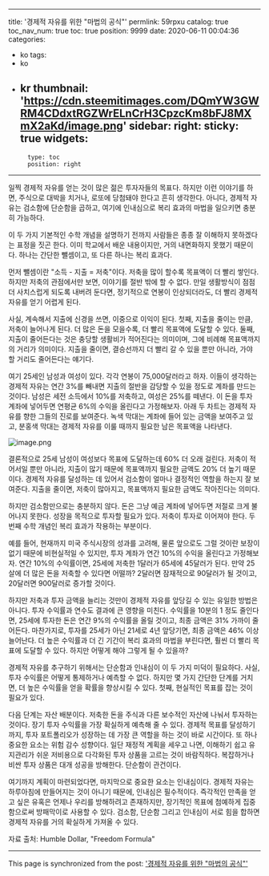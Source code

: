 
---
title: '경제적 자유를 위한 "마법의 공식"'
permlink: 59rpxu
catalog: true
toc_nav_num: true
toc: true
position: 9999
date: 2020-06-11 00:04:36
categories:
- ko
tags:
- ko
- kr
thumbnail: 'https://cdn.steemitimages.com/DQmYW3GWRM4CDdxtRGZWrELnCrH3CpzcKm8bFJ8MXmX2aKd/image.png'
sidebar:
    right:
        sticky: true
widgets:
    -
        type: toc
        position: right
---


일찍 경제적 자유를 얻는 것이 많은 젊은 투자자들의 목표다. 하지만 이런 이야기를 하면, 주식으로 대박을 치거나, 로또에 당첨돼야 한다고 흔히 생각한다. 아니다, 경제적 자유는 검소함에 단순함을 곱하고, 여기에 인내심으로 복리 효과의 마법을 일으키면 충분히 가능하다.​

이 두 가지 기본적인 수학 개념을 설명하기 전까지 사람들은 종종 잘 이해하지 못하겠다는 표정을 짓곤 한다. 이미 학교에서 배운 내용이지만, 거의 내면화하지 못했기 때문이다. 하나는 간단한 뺄셈이고, 또 다른 하나는 복리 효과다.​

먼저 뺄셈이란 "소득 - 지출 = 저축"이다. 저축을 많이 할수록 목표액이 더 빨리 쌓인다. 하지만 저축의 관점에서만 보면, 이야기를 절반 밖에 할 수 없다. 만일 생활방식이 점점 더 사치스럽게 되도록 내버려 둔다면, 정기적으로 연봉이 인상되더라도, 더 빨리 경제적 자유를 얻기 어렵게 된다.​

사실, 계속해서 지출에 신경을 쓰면, 이중으로 이익이 된다. 첫째, 지출을 줄이는 만큼, 저축이 늘어나게 된다. 더 많은 돈을 모을수록, 더 빨리 목표액에 도달할 수 있다. 둘째, 지출이 줄어든다는 것은 충당할 생활비가 적어진다는 의미이며, 그에 비례해 목표액까지의 거리가 의미이다. 지출을 줄이면, 결승선까지 더 빨리 갈 수 있을 뿐만 아니라, 가야 할 거리도 줄어든다는 얘기다.​

여기 25세인 남성과 여성이 있다. 각각 연봉이 75,000달러라고 하자. 이들이 생각하는 경제적 자유는 연간 3%를 빼내면 지출의 절반을 감당할 수 있을 정도로 계좌를 만드는 것이다. 남성은 세전 소득에서 10%를 저축하고, 여성은 25%를 떼낸다. 이 돈을 투자 계좌에 넣어두면 연평균 6%의 수익을 올린다고 가정해보자. 아래 두 차트는 경제적 자유를 향한 그들의 진로를 보여준다. 녹색 막대는 계좌에 들어 있는 금액을 보여주고 있고, 분홍색 막대는 경제적 자유를 이룰 때까지 필요한 남은 목표액을 나타낸다.

![image.png](https://cdn.steemitimages.com/DQmYW3GWRM4CDdxtRGZWrELnCrH3CpzcKm8bFJ8MXmX2aKd/image.png)

​결론적으로 25세 남성이 여성보다 목표에 도달하는데 60% 더 오래 걸린다. 저축이 적어서일 뿐만 아니라, 지출이 많기 때문에 목표액까지 필요한 금액도 20% 더 높기 때문이다. 경제적 자유를 달성하는 데 있어서 검소함이 얼마나 결정적인 역할을 하는지 잘 보여준다. 지출을 줄이면, 저축이 많아지고, 목표액까지 필요한 금액도 작아진다는 의미다.​

하지만 검소함만으로는 충분하지 않다. 돈은 그냥 예금 계좌에 넣어두면 저절로 크게 불어나지 못한다. 성장을 목적으로 투자할 필요가 있다. 저축이 투자로 이어져야 한다. 두 번째 수학 개념인 복리 효과가 작용하는 부분이다.​​

예를 들어, 현재까지 미국 주식시장의 성과를 고려해, 물론 앞으로도 그럴 것이란 보장이 없기 때문에 비현실적일 수 있지만, 투자 계좌가 연간 10%의 수익을 올린다고 가정해보자. 연간 10%의 수익률이면, 25세에 저축한 1달러가 65세에 45달러가 된다. 만약 25살에 더 많은 돈을 저축할 수 있다면 어떨까? 2달러면 잠재적으로 90달러가 될 것이고, 20달러면 900달러로 증가할 것이다.​

하지만 저축과 투자 금액을 늘리는 것만이 경제적 자유를 앞당길 수 있는 유일한 방법은 아니다. 투자 수익률과 연수도 결과에 큰 영향을 미친다. 수익률을 10분의 1 정도 줄인다면, 25세에 투자한 돈은 연간 9%의 수익률을 올릴 것이고, 최종 금액은 31% 가까이 줄어든다. 마찬가지로, 투자를 25세가 아닌 21세로 4년 앞당기면, 최종 금액은 46% 이상 늘어난다. 더 높은 수익률과 더 긴 기간이 복리 효과의 마법을 부린다면, 훨씬 더 빨리 목표에 도달할 수 있다. 하지만 어떻게 해야 그렇게 될 수 있을까?​

경제적 자유를 추구하기 위해서는 단순함과 인내심이 이 두 가지 미덕이 필요하다. 사실, 투자 수익률은 어떻게 통제하거나 예측할 수 없다. 하지만 몇 가지 간단한 단계를 거치면, 더 높은 수익률을 얻을 확률을 향상시킬 수 있다. 첫째, 현실적인 목표를 잡는 것이 필요가 있다.​

다음 단계는 자산 배분이다. 저축한 돈을 주식과 다른 보수적인 자산에 나눠서 투자하는 것이다. 장기 투자 수익률을 가장 확실하게 예측해 줄 수 있다. 경제적 목표를 달성하기까지, 투자 포트폴리오가 성장하는 데 가장 큰 역할을 하는 것이 바로 시간이다. 또 하나 중요한 요소는 위험 감수 성향이다. 일단 재정적 계획을 세우고 나면, 이해하기 쉽고 유지관리가 쉬운 저비용으로 다각화된 투자 상품을 고르는 것이 바람직하다. 복잡하거나 비싼 투자 상품은 대개 성공을 방해한다. 단순함이 관건이다.​

여기까지 계획이 마련되었다면, 마지막으로 중요한 요소는 인내심이다. 경제적 자유는 하루아침에 만들어지는 것이 아니기 때문에, 인내심은 필수적이다. 즉각적인 만족을 얻고 싶은 유혹은 언제나 우리를 방해하려고 존재하지만, 장기적인 목표에 첨예하게 집중함으로써 방패막이로 사용할 수 있다. 검소함, 단순함 그리고 인내심이 서로 힘을 합하면 경제적 자유를 거의 확실하게 가져올 수 있다.​

자료 출처: Humble Dollar, "Freedom Formula"

- - -

This page is synchronized from the post: ['경제적 자유를 위한 "마법의 공식"'](https://steemit.com/@pius.pius/59rpxu)
